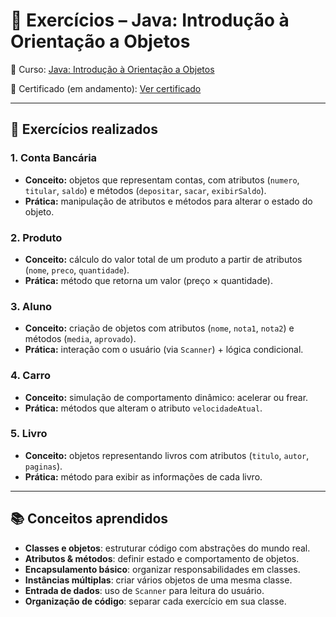 # 🚀 Exercícios – Java: Introdução à Orientação a Objetos  

🔗 Curso: [Java: Introdução à Orientação a Objetos](https://cursos.alura.com.br/course/java-introducao-orientacao-objetos)  

📜 Certificado (em andamento): [Ver certificado](https://cursos.alura.com.br/certificate/b790e5f2-f942-4df3-bc3a-31ac2a53f76d?lang=pt_BR)  

---

## 📝 Exercícios realizados  

### 1. Conta Bancária  
- **Conceito:** objetos que representam contas, com atributos (`numero`, `titular`, `saldo`) e métodos (`depositar`, `sacar`, `exibirSaldo`).  
- **Prática:** manipulação de atributos e métodos para alterar o estado do objeto.

### 2. Produto  
- **Conceito:** cálculo do valor total de um produto a partir de atributos (`nome`, `preco`, `quantidade`).  
- **Prática:** método que retorna um valor (preço × quantidade).

### 3. Aluno  
- **Conceito:** criação de objetos com atributos (`nome`, `nota1`, `nota2`) e métodos (`media`, `aprovado`).  
- **Prática:** interação com o usuário (via `Scanner`) + lógica condicional.

### 4. Carro  
- **Conceito:** simulação de comportamento dinâmico: acelerar ou frear.  
- **Prática:** métodos que alteram o atributo `velocidadeAtual`.

### 5. Livro  
- **Conceito:** objetos representando livros com atributos (`titulo`, `autor`, `paginas`).  
- **Prática:** método para exibir as informações de cada livro.

---

## 📚 Conceitos aprendidos  

- **Classes e objetos**: estruturar código com abstrações do mundo real.  
- **Atributos & métodos**: definir estado e comportamento de objetos.  
- **Encapsulamento básico**: organizar responsabilidades em classes.  
- **Instâncias múltiplas**: criar vários objetos de uma mesma classe.  
- **Entrada de dados**: uso de `Scanner` para leitura do usuário.  
- **Organização de código**: separar cada exercício em sua classe.  

